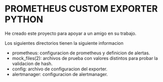 # PROMETHEUS CUSTOM EXPORTER PYTHON

He creado este proyecto para apoyar a un amigo en su trabajo.

Los siguientes directorios tienen la siguiente informacion

- prometheus: configuracion de prometheus y definicion de alertas.
- mock_files(2): archivos de prueba con valores distintos para probar la validacion de hash.
- config: archivo de configuracion del exporter.
- alertmanager: configuracion de alertmanager.